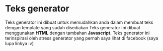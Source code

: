 # Teks generator

Teks generator ini dibuat untuk memudahkan anda dalam membuat teks dengan template yang sudah disediakan
Teks generator ini dibuat menggunakan <b>HTML</b> dengan tambahan <b>Javascript</b>.
Teks generator ini terinspirasi oleh stress generator yang pernah saya lihat di facebook (saya lupa linkya :v)
